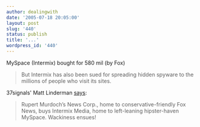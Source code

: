 ```yaml
---
author: dealingwith
date: '2005-07-18 20:05:00'
layout: post
slug: '440'
status: publish
title: '...'
wordpress_id: '440'
---
```


<a class="dead">MySpace (Intermix) bought for 580 mil (by Fox)</a>

> But Intermix has also been sued for spreading hidden spyware to the millions of people who visit its sites.

37signals' Matt Linderman [says][2]: 

> Rupert Murdoch’s News Corp., home to conservative-friendly Fox News, buys Intermix Media, home to left-leaning hipster-haven MySpace. Wackiness ensues!

   [2]: http://37signals.com/svn/archives2/murdoch_myspace_there_goes_the_neighborhood.php


